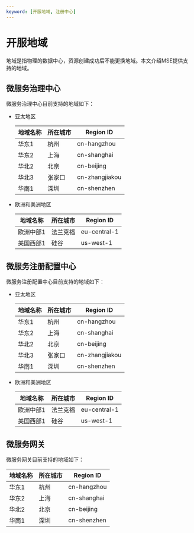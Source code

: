 ```yaml
---
keyword: [开服地域, 注册中心]
---
```


# 开服地域

地域是指物理的数据中心，资源创建成功后不能更换地域。本文介绍MSE提供支持的地域。

## 微服务治理中心

微服务治理中心目前支持的地域如下：

-   亚太地区

    |地域名称|所在城市|Region ID|
    |----|----|---------|
    |华东1|杭州|cn-hangzhou|
    |华东2|上海|cn-shanghai|
    |华北2|北京|cn-beijing|
    |华北3|张家口|cn-zhangjiakou|
    |华南1|深圳|cn-shenzhen|

-   欧洲和美洲地区

    |地域名称|所在城市|Region ID|
    |----|----|---------|
    |欧洲中部1|法兰克福|eu-central-1|
    |美国西部1|硅谷|us-west-1|


## 微服务注册配置中心

微服务注册配置中心目前支持的地域如下：

-   亚太地区

    |地域名称|所在城市|Region ID|
    |----|----|---------|
    |华东1|杭州|cn-hangzhou|
    |华东2|上海|cn-shanghai|
    |华北2|北京|cn-beijing|
    |华北3|张家口|cn-zhangjiakou|
    |华南1|深圳|cn-shenzhen|

-   欧洲和美洲地区

    |地域名称|所在城市|Region ID|
    |----|----|---------|
    |欧洲中部1|法兰克福|eu-central-1|
    |美国西部1|硅谷|us-west-1|


## 微服务网关

微服务网关目前支持的地域如下：

|地域名称|所在城市|Region ID|
|----|----|---------|
|华东1|杭州|cn-hangzhou|
|华东2|上海|cn-shanghai|
|华北2|北京|cn-beijing|
|华南1|深圳|cn-shenzhen|

